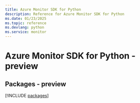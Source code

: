 ```yaml
---
title: Azure Monitor SDK for Python
description: Reference for Azure Monitor SDK for Python
ms.date: 01/23/2025
ms.topic: reference
ms.devlang: python
ms.service: monitor
---
```

# Azure Monitor SDK for Python - preview
## Packages - preview
[!INCLUDE [packages](monitor-index.md)]